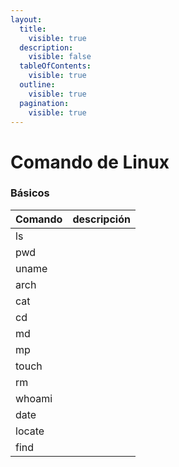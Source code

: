 ```yaml
---
layout:
  title:
    visible: true
  description:
    visible: false
  tableOfContents:
    visible: true
  outline:
    visible: true
  pagination:
    visible: true
---
```


# Comando de Linux

### Básicos

| Comando | descripción |
| ------- | ----------- |
| ls      |             |
| pwd     |             |
| uname   |             |
| arch    |             |
| cat     |             |
| cd      |             |
| md      |             |
| mp      |             |
| touch   |             |
| rm      |             |
| whoami  |             |
| date    |             |
| locate  |             |
| find    |             |

